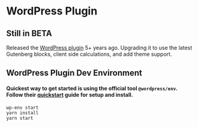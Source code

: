 # WordPress Plugin

## Still in BETA

Released the [WordPress plugin](https://wordpress.org/plugins/beautiful-salat/) 5+ years ago. Upgrading it to use the latest Gutenberg blocks, client side calculations, and add theme support.


## WordPress Plugin Dev Environment

#### Quickest way to get started is using the official tool `@wordpress/env`. Follow their [quickstart](https://developer.wordpress.org/block-editor/reference-guides/packages/packages-env/#quick-tldr-instructions) guide for setup and install.

```
wp-env start
yarn install
yarn start
```
